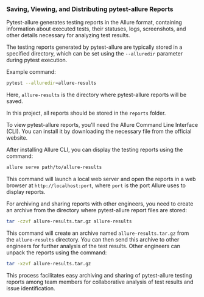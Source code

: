 ### Saving, Viewing, and Distributing pytest-allure Reports

Pytest-allure generates testing reports in the Allure format, containing information about executed tests, their statuses, logs, screenshots, and other details necessary for analyzing test results.

The testing reports generated by pytest-allure are typically stored in a specified directory, which can be set using the `--alluredir` parameter during pytest execution.

Example command:
```bash
pytest --alluredir=allure-results
```
Here, `allure-results` is the directory where pytest-allure reports will be saved.

In this project, all reports should be stored in the `reports` folder.

To view pytest-allure reports, you'll need the Allure Command Line Interface (CLI). You can install it by downloading the necessary file from the official website.

After installing Allure CLI, you can display the testing reports using the command:
```bash
allure serve path/to/allure-results
```
This command will launch a local web server and open the reports in a web browser at `http://localhost:port`, where `port` is the port Allure uses to display reports.

For archiving and sharing reports with other engineers, you need to create an archive from the directory where pytest-allure report files are stored:

```bash
tar -czvf allure-results.tar.gz allure-results
```
This command will create an archive named `allure-results.tar.gz` from the `allure-results` directory. You can then send this archive to other engineers for further analysis of the test results. Other engineers can unpack the reports using the command:
```bash
tar -xzvf allure-results.tar.gz
```
This process facilitates easy archiving and sharing of pytest-allure testing reports among team members for collaborative analysis of test results and issue identification.
